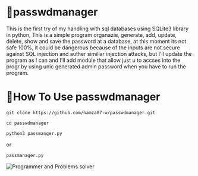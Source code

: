 # __🦅passwdmanager__

This is the first try of my handling with sql databases using SQLite3 library in python, This is a simple program organazie, generate, add, update, delete, show and save the password at a database, at this moment its not safe 100%, it could be dangerous because of the inputs are not secure against SQL injection and auther simillar injection attacks, but I'll update the program as I can and I'll add module that allow just u to accses into the progr by using unic generated admin password when you have to run the program.

# __🦅How To Use passwdmanager__

```
git clone https://github.com/hamza07-w/passwdmanager.git
```
```
cd passwdmanager
```
```
python3 passmanger.py
```
or
```
passmanager.py
```
![Programmer and Problems solver](https://raw.githubusercontent.com/hamza07-w/passwdmanager/main/exmpl.jpg)
